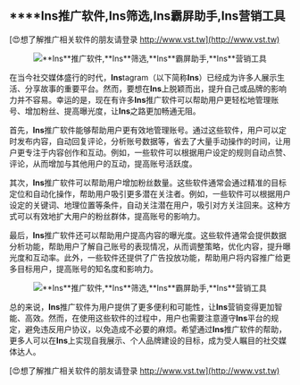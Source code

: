 ## ****Ins**推广软件,**Ins**筛选,**Ins**霸屏助手,**Ins**营销工具**

[😍想了解推广相关软件的朋友请登录 http://www.vst.tw](http://www.vst.tw)

 <center><img src="https://vst.tw/MP4/tuiguang/png/2.png" alt="**Ins**推广软件,**Ins**筛选,**Ins**霸屏助手,**Ins**营销工具"></center>

在当今社交媒体盛行的时代，**Ins**tagram（以下简称**Ins**）已经成为许多人展示生活、分享故事的重要平台。然而，要想在**Ins**上脱颖而出，提升自己或品牌的影响力并不容易。幸运的是，现在有许多**Ins**推广软件可以帮助用户更轻松地管理账号、增加粉丝、提高曝光度，让**Ins**之路更加畅通无阻。

首先，**Ins**推广软件能够帮助用户更有效地管理账号。通过这些软件，用户可以定时发布内容，自动回复评论，分析账号数据等，省去了大量手动操作的时间，让用户更专注于内容创作和互动。例如，一些软件可以根据用户设定的规则自动点赞、评论，从而增加与其他用户的互动，提高账号活跃度。

其次，**Ins**推广软件可以帮助用户增加粉丝数量。这些软件通常会通过精准的目标定位和自动化操作，帮助用户吸引更多潜在关注者。例如，一些软件可以根据用户设定的关键词、地理位置等条件，自动关注潜在用户，吸引对方关注回来。这种方式可以有效地扩大用户的粉丝群体，提高账号的影响力。

最后，**Ins**推广软件还可以帮助用户提高内容的曝光度。这些软件通常会提供数据分析功能，帮助用户了解自己账号的表现情况，从而调整策略，优化内容，提升曝光度和互动率。此外，一些软件还提供了广告投放功能，帮助用户将内容推广给更多目标用户，提高账号的知名度和影响力。

 <center><img src="https://vst.tw/MP4/tuiguang/png/0.png" alt="**Ins**推广软件,**Ins**筛选,**Ins**霸屏助手,**Ins**营销工具"></center>

总的来说，**Ins**推广软件为用户提供了更多便利和可能性，让**Ins**营销变得更加智能、高效。然而，在使用这些软件的过程中，用户也需要注意遵守**Ins**平台的规定，避免违反用户协议，以免造成不必要的麻烦。希望通过**Ins**推广软件的帮助，更多人可以在**Ins**上实现自我展示、个人品牌建设的目标，成为受人瞩目的社交媒体达人。

[😍想了解推广相关软件的朋友请登录 http://www.vst.tw](http://www.vst.tw)



